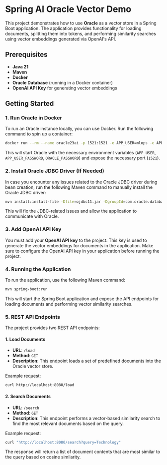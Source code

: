 # Spring AI Oracle Vector Demo

This project demonstrates how to use **Oracle** as a vector store in a Spring Boot application. The application provides functionality for loading documents, splitting them into tokens, and performing similarity searches using vector embeddings generated via OpenAI's API.

## Prerequisites

- **Java 21**
- **Maven**
- **Docker**
- **Oracle Database** (running in a Docker container)
- **OpenAI API Key** for generating vector embeddings

## Getting Started

### 1. Run Oracle in Docker

To run an Oracle instance locally, you can use Docker. Run the following command to spin up a container:

```bash
docker run --rm --name oracle23ai -p 1521:1521 -e APP_USER=mlops -e APP_USER_PASSWORD=mlops -e ORACLE_PASSWORD=mlops gvenzl/oracle-free:23-slim
```

This will start Oracle with the necessary environment variables (`APP_USER`, `APP_USER_PASSWORD`, `ORACLE_PASSWORD`) and expose the necessary port (`1521`).

### 2. Install Oracle JDBC Driver (If Needed)

In case you encounter any issues related to the Oracle JDBC driver during bean creation, run the following Maven command to manually install the Oracle JDBC driver:

```bash
mvn install:install-file -Dfile=ojdbc11.jar -DgroupId=com.oracle.database.jdbc -DartifactId=ojdbc11 -Dversion=23.5.0.24.07 -Dpackaging=jar
```

This will fix the JDBC-related issues and allow the application to communicate with Oracle.

### 3. Add OpenAI API Key

You must add your **OpenAI API key** to the project. This key is used to generate the vector embeddings for documents in the application. Make sure to configure the OpenAI API key in your application before running the project.

### 4. Running the Application

To run the application, use the following Maven command:

```bash
mvn spring-boot:run
```

This will start the Spring Boot application and expose the API endpoints for loading documents and performing vector similarity searches.

### 5. REST API Endpoints

The project provides two REST API endpoints:

#### 1. Load Documents
- **URL**: `/load`
- **Method**: `GET`
- **Description**: This endpoint loads a set of predefined documents into the Oracle vector store.

Example request:

```bash
curl http://localhost:8080/load
```

#### 2. Search Documents
- **URL**: `/search`
- **Method**: `GET`
- **Description**: This endpoint performs a vector-based similarity search to find the most relevant documents based on the query.

Example request:

```bash
curl "http://localhost:8080/search?query=Technology"
```

The response will return a list of document contents that are most similar to the query based on cosine similarity.

